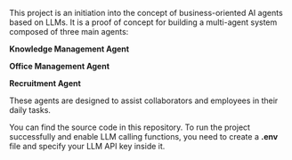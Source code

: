 This project is an initiation into the concept of business-oriented AI agents based on LLMs.
It is a proof of concept for building a multi-agent system composed of three main agents:

**Knowledge Management Agent**

**Office Management Agent**

**Recruitment Agent**

These agents are designed to assist collaborators and employees in their daily tasks.

You can find the source code in this repository.
To run the project successfully and enable LLM calling functions, you need to create a **.env** file and specify your LLM API key inside it.

